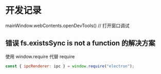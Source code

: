 # 开发记录

mainWindow.webContents.openDevTools() // 打开窗口调试

## 错误 fs.existsSync is not a function 的解决方案

使用 window.require 代替 require

```javascript
const { ipcRenderer: ipc } = window.require("electron");
```
